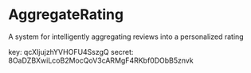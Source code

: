 # AggregateRating
A system for intelligently aggregating reviews into a personalized rating

key: qcXIjujzhYVHOFU4SszgQ
secret: 8OaDZBXwiLcoB2MocQoV3cARMgF4RKbf0DObB5znvk
